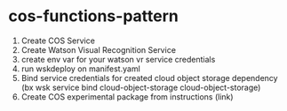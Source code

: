 # cos-functions-pattern


1. Create COS Service
1. Create Watson Visual Recognition Service
1. create env var for your watson vr service credentials
1. run wskdeploy on manifest.yaml 
1. Bind service credentials for created cloud object storage dependency (bx wsk service bind cloud-object-storage cloud-object-storage)
1. Create COS experimental package from instructions (link)